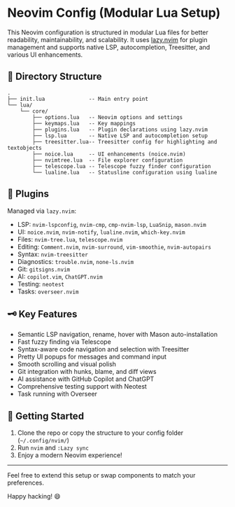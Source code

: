 # Neovim Config (Modular Lua Setup)

This Neovim configuration is structured in modular Lua files for better readability, maintainability, and scalability. It uses [lazy.nvim](https://github.com/folke/lazy.nvim) for plugin management and supports native LSP, autocompletion, Treesitter, and various UI enhancements.

## 📁 Directory Structure
```
.
├── init.lua              -- Main entry point
└── lua/
    └── core/
        ├── options.lua   -- Neovim options and settings
        ├── keymaps.lua   -- Key mappings
        ├── plugins.lua   -- Plugin declarations using lazy.nvim
        ├── lsp.lua       -- Native LSP and autocompletion setup
        ├── treesitter.lua-- Treesitter config for highlighting and textobjects
        ├── noice.lua     -- UI enhancements (noice.nvim)
        ├── nvimtree.lua  -- File explorer configuration
        ├── telescope.lua -- Telescope fuzzy finder configuration
        └── lualine.lua   -- Statusline configuration using lualine
```

## 🔌 Plugins
Managed via `lazy.nvim`:
- LSP: `nvim-lspconfig`, `nvim-cmp`, `cmp-nvim-lsp`, `LuaSnip`, `mason.nvim`
- UI: `noice.nvim`, `nvim-notify`, `lualine.nvim`, `which-key.nvim`
- Files: `nvim-tree.lua`, `telescope.nvim`
- Editing: `Comment.nvim`, `nvim-surround`, `vim-smoothie`, `nvim-autopairs`
- Syntax: `nvim-treesitter`
- Diagnostics: `trouble.nvim`, `none-ls.nvim`
- Git: `gitsigns.nvim`
- AI: `copilot.vim`, `ChatGPT.nvim`
- Testing: `neotest`
- Tasks: `overseer.nvim`

## 🗝 Key Features
- Semantic LSP navigation, rename, hover with Mason auto-installation
- Fast fuzzy finding via Telescope
- Syntax-aware code navigation and selection with Treesitter
- Pretty UI popups for messages and command input
- Smooth scrolling and visual polish
- Git integration with hunks, blame, and diff views
- AI assistance with GitHub Copilot and ChatGPT
- Comprehensive testing support with Neotest
- Task running with Overseer

## 🚀 Getting Started
1. Clone the repo or copy the structure to your config folder (`~/.config/nvim/`)
2. Run `nvim` and `:Lazy sync`
3. Enjoy a modern Neovim experience!

---

Feel free to extend this setup or swap components to match your preferences.

Happy hacking! 😄
